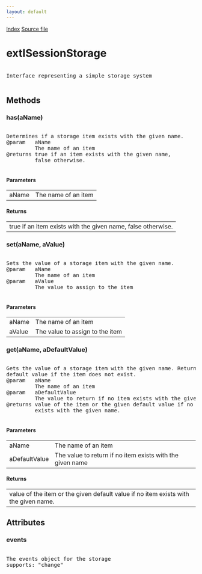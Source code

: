 ```yaml
---
layout: default
---
```

<div id='links'><a href="../index.html">Index</a>
<a href="http://dxr.mozilla.org/mozilla-central/source/toolkit/components/exthelper/extIApplication.idl">Source file</a>
</div>

# extISessionStorage #
<pre>  
Interface representing a simple storage system  
  
</pre>
## Methods ##

### has(aName) ###
<pre>  
Determines if a storage item exists with the given name.  
@param   aName  
         The name of an item  
@returns true if an item exists with the given name,  
         false otherwise.  
  
</pre>
#### Parameters ####

<table>

<tr>
<td>aName</td>
<td>         The name of an item  
</td>
</tr>

</table>

#### Returns ####

<table>

<tr>
<td>true if an item exists with the given name,  
         false otherwise.  
</td>
</tr>

</table>

### set(aName, aValue) ###
<pre>  
Sets the value of a storage item with the given name.  
@param   aName  
         The name of an item  
@param   aValue  
         The value to assign to the item  
  
</pre>
#### Parameters ####

<table>

<tr>
<td>aName</td>
<td>         The name of an item  
</td>
</tr>

<tr>
<td>aValue</td>
<td>         The value to assign to the item  
</td>
</tr>

</table>

### get(aName, aDefaultValue) ###
<pre>  
Gets the value of a storage item with the given name. Returns a  
default value if the item does not exist.  
@param   aName  
         The name of an item  
@param   aDefaultValue  
         The value to return if no item exists with the given name  
@returns value of the item or the given default value if no item  
         exists with the given name.  
  
</pre>
#### Parameters ####

<table>

<tr>
<td>aName</td>
<td>         The name of an item  
</td>
</tr>

<tr>
<td>aDefaultValue</td>
<td>         The value to return if no item exists with the given name  
</td>
</tr>

</table>

#### Returns ####

<table>

<tr>
<td>value of the item or the given default value if no item  
         exists with the given name.  
</td>
</tr>

</table>

## Attributes ##

### events ###
<pre>  
The events object for the storage  
supports: "change"  
  
</pre>